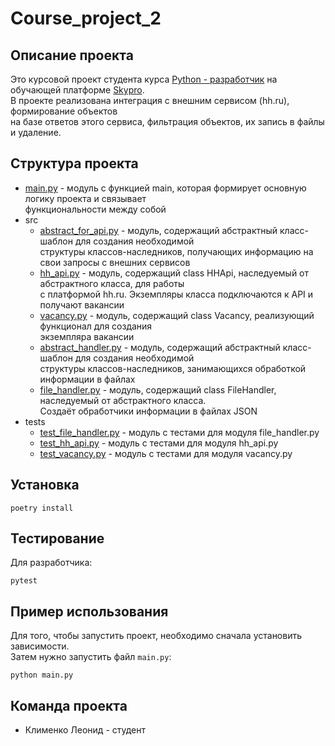 # Course_project_2
## Описание проекта
Это курсовой проект студента курса [Python - разработчик](https://sky.pro/courses/programming/python-web-course#giftpopup)
на обучающей платформе [Skypro](https://sky.pro/).<br/>В проекте реализована интеграция с внешним сервисом (hh.ru),
формирование объектов<br/> на базе ответов этого сервиса, фильтрация объектов, их запись в файлы и удаление.
## Структура проекта
* [main.py](main.py) - модуль с функцией main, которая формирует основную логику проекта и связывает<br/>
функциональности между собой
* src
  + [abstract_for_api.py](src/abstract_for_api.py) - модуль, содержащий абстрактный класс-шаблон для создания
  необходимой<br/> структуры классов-наследников, получающих информацию на свои запросы
    с внешних сервисов<br/>
  + [hh_api.py](src/hh_api.py) - модуль, содержащий class HHApi, наследуемый от абстрактного класса, для работы<br/>
  с платформой hh.ru. Экземпляры класса подключаются к API и получают вакансии
  + [vacancy.py](src/vacancy.py) - модуль, содержащий сlass Vacancy, реализующий функционал для создания<br/>
  экземпляра вакансии
  + [abstract_handler.py](src/abstract_handler.py) - модуль, содержащий абстрактный класс-шаблон для создания
  необходимой<br/> структуры классов-наследников, занимающихся обработкой информации в файлах
  + [file_handler.py](src/file_handler.py) - модуль, содержащий class FileHandler, наследуемый от абстрактного
  класса.<br/>Создаёт обработчики информации в файлах JSON
* tests
  + [test_file_handler.py](tests/test_file_handler.py) - модуль с тестами для модуля file_handler.py
  + [test_hh_api.py](tests/test_hh_api.py) - модуль с тестами для модуля hh_api.py
  + [test_vacancy.py](tests/test_vacancy.py) - модуль с тестами для модуля vacancy.py
## Установка
```commandline
poetry install
```
## Тестирование
Для разработчика:
```commandline
pytest
```
## Пример использования
Для того, чтобы запустить проект, необходимо сначала установить зависимости.<br/>
Затем нужно запустить файл `main.py`:
```commandline
python main.py
```
## Команда проекта
* Клименко Леонид - студент